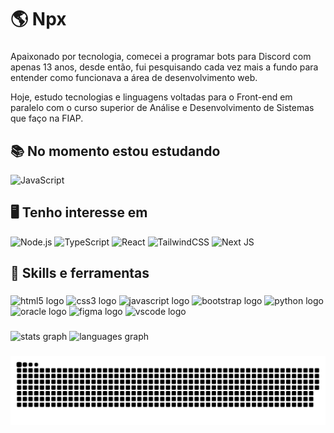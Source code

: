 <h1 align="left">🌎 Npx</h1>

###

<!-- <img align="right" height="280" src="https://raw.githubusercontent.com/MicaelliMedeiros/micaellimedeiros/master/image/computer-illustration.png"  /> -->

<!-- <div align="left">
  <a href="https://www.linkedin.com/in/npx" target="_blank">
    <img src="https://img.shields.io/static/v1?message=LinkedIn&logo=linkedin&label=&color=0077B5&logoColor=white&labelColor=&style=for-the-badge" height="30" alt="linkedin logo"  />
  </a>
</div> -->

###

<p align="left">Apaixonado por tecnologia, comecei a programar bots para Discord com apenas 13 anos, desde então, fui pesquisando cada vez mais a fundo para entender como funcionava a área de desenvolvimento web.

Hoje, estudo tecnologias e linguagens voltadas para o Front-end em paralelo com o curso superior de Análise e Desenvolvimento de Sistemas que faço na FIAP.</p>

###

<h2 align="left">📚 No momento estou estudando</h2>

<span align="left"> ![JavaScript](https://img.shields.io/badge/JavaScript-323330?style=for-the-badge&logo=javascript&logoColor=F7DF1E)
</span>

<!-- ![HTML5](https://img.shields.io/badge/HTML5-E34F26?style=for-the-badge&logo=html5&logoColor=white)
![CSS](https://img.shields.io/badge/CSS3-1572B6?style=for-the-badge&logo=css3&logoColor=white) -->

<h2 align="left">🖥️ Tenho interesse em</h2>

<span align="left">![Node.js](https://img.shields.io/badge/Node.js-43853D?style=for-the-badge&logo=node.js&logoColor=white)
![TypeScript](https://img.shields.io/badge/typescript-%23007ACC.svg?style=for-the-badge&logo=typescript&logoColor=white)
![React](https://img.shields.io/badge/React-20232A?style=for-the-badge&logo=react&logoColor=61DAFB)
![TailwindCSS](https://img.shields.io/badge/tailwindcss-%2338B2AC.svg?style=for-the-badge&logo=tailwind-css&logoColor=white)
![Next JS](https://img.shields.io/badge/Next-black?style=for-the-badge&logo=next.js&logoColor=white)
</span>

###

<h2 align="left">🔧 Skills e ferramentas</h2>

###

<div align="left">
  <img src="https://cdn.jsdelivr.net/gh/devicons/devicon/icons/html5/html5-original.svg" height="40" width="52" alt="html5 logo"  />
  <img src="https://cdn.jsdelivr.net/gh/devicons/devicon/icons/css3/css3-original.svg" height="40" width="52" alt="css3 logo"  />
  <img src="https://cdn.jsdelivr.net/gh/devicons/devicon/icons/javascript/javascript-original.svg" height="40" width="52" alt="javascript logo"  />
    <img src="https://cdn.jsdelivr.net/gh/devicons/devicon/icons/bootstrap/bootstrap-original.svg" height="40" alt="bootstrap logo"  />
  <img src="https://cdn.jsdelivr.net/gh/devicons/devicon/icons/python/python-original.svg" height="40" alt="python logo"  />
  <img src="https://cdn.jsdelivr.net/gh/devicons/devicon/icons/oracle/oracle-original.svg" height="40" alt="oracle logo"  />
  <img src="https://cdn.jsdelivr.net/gh/devicons/devicon/icons/figma/figma-original.svg" height="40" width="52" alt="figma logo"  />
  <img src="https://cdn.jsdelivr.net/gh/devicons/devicon/icons/vscode/vscode-original.svg" height="40" width="52" alt="vscode logo"  />
</div>

###

<div align="left">
  <img src="https://github-readme-stats.vercel.app/api?hide_title=false&hide_rank=false&show_icons=true&include_all_commits=true&count_private=true&disable_animations=false&theme=dark&locale=pt-br&hide_border=false&username=joaonpx" height="150" alt="stats graph"  />
  <img src="https://github-readme-stats.vercel.app/api/top-langs?locale=pt-br&hide_title=false&layout=compact&card_width=320&langs_count=5&theme=dark&hide_border=false&username=joaonpx" height="150" alt="languages graph"  />
</div>

###

<picture>
  <source media="(prefers-color-scheme: dark)" srcset="https://raw.githubusercontent.com/joaonpx/joaonpx/output/github-contribution-grid-snake-dark.svg">
  <source media="(prefers-color-scheme: light)" srcset="https://raw.githubusercontent.com/joaonpx/joaonpx/output/github-contribution-grid-snake.svg">
  <img alt="github contribution grid snake animation" src="https://raw.githubusercontent.com/joaonpx/joaonpx/output/github-contribution-grid-snake.svg">
</picture>

###
